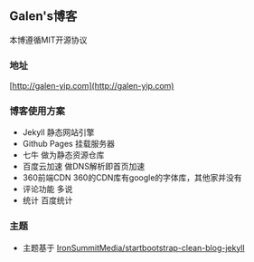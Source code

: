 

## Galen's博客

本博遵循MIT开源协议

### 地址

[http://galen-yip.com](http://galen-yip.com)

### 博客使用方案

* Jekyll 静态网站引擎
* Github Pages 挂载服务器
* 七牛 做为静态资源仓库
* 百度云加速 做DNS解析即首页加速
* 360前端CDN 360的CDN库有google的字体库，其他家并没有
* 评论功能 多说
* 统计 百度统计

### 主题

* 主题基于 [IronSummitMedia/startbootstrap-clean-blog-jekyll](https://github.com/IronSummitMedia/startbootstrap-clean-blog-jekyll)
